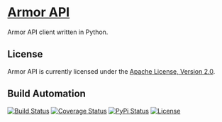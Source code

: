 # [Armor API](http://armor-api.hive.pt)

Armor API client written in Python.

## License

Armor API is currently licensed under the [Apache License, Version 2.0](http://www.apache.org/licenses/).

## Build Automation

[![Build Status](https://travis-ci.org/hivesolutions/armor_api.svg?branch=master)](https://travis-ci.org/hivesolutions/armor_api)
[![Coverage Status](https://coveralls.io/repos/hivesolutions/armor_api/badge.svg?branch=master)](https://coveralls.io/r/hivesolutions/armor_api?branch=master)
[![PyPi Status](https://img.shields.io/pypi/v/armor_api.svg)](https://pypi.python.org/pypi/armor_api)
[![License](https://img.shields.io/badge/license-Apache%202.0-blue.svg)](http://www.apache.org/licenses/)

